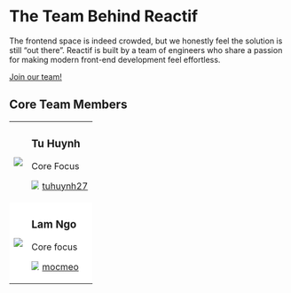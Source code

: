 # The Team Behind Reactif

The frontend space is indeed crowded, but we honestly feel the solution is still “out there”. Reactif is built by a team of engineers who share a passion for making modern front-end development feel effortless.

[Join our team!](https://github.com/tuhuynh27/reactif)

## Core Team Members

<table>
    <tr>
        <td><img src="https://d33wubrfki0l68.cloudfront.net/19e8b1005d45f56e2c10ad30e215298ce50c677e/6f09c/tu-huynh.jpg" style="max-width: 100px;"></td>
        <td>
            <h3>Tu Huynh</h3>
            <p>Core Focus</p>
            <p>
                <img src="https://image.flaticon.com/icons/png/512/25/25231.png" style="max-width: 12.5px; margin-right: 2.5px;"/>
                <a href="https://github.com/tuhuynh27" target="_blank">tuhuynh27</a>
            </p>
        </td>
    </tr>
    <tr style="background: #fff">
        <td><img src="https://i.imgur.com/dpn5BAV.jpg" style="max-width: 100px;"></td>
        <td>
            <h3>Lam Ngo</h3>
            <p>Core focus</p>
            <p>
                <img src="https://image.flaticon.com/icons/png/512/25/25231.png" style="max-width: 12.5px; margin-right: 2.5px;"/>
                <a href="https://github.com/mocmeo" target="_blank">mocmeo</a>
            </p>
        </td>
    </tr>
</table>